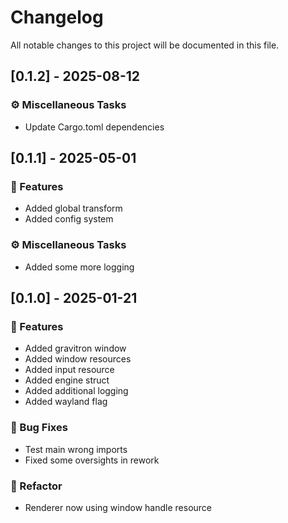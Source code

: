 # Changelog

All notable changes to this project will be documented in this file.

## [0.1.2] - 2025-08-12

### ⚙️ Miscellaneous Tasks

- Update Cargo.toml dependencies


## [0.1.1] - 2025-05-01

### 🚀 Features

- Added global transform
- Added config system

### ⚙️ Miscellaneous Tasks

- Added some more logging


## [0.1.0] - 2025-01-21

### 🚀 Features

- Added gravitron window
- Added window resources
- Added input resource
- Added engine struct
- Added additional logging
- Added wayland flag

### 🐛 Bug Fixes

- Test main wrong imports
- Fixed some oversights in rework

### 🚜 Refactor

- Renderer now using window handle resource



